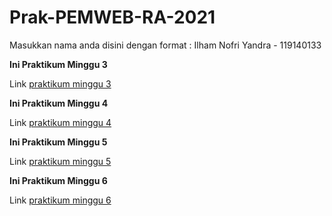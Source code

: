 # Prak-PEMWEB-RA-2021

Masukkan nama anda disini dengan format :
Ilham Nofri Yandra - 119140133

**Ini Praktikum Minggu 3**

Link [praktikum minggu 3](https://github.com/mayonice1424/Prak-PEMWEB-RA-2021/tree/Minggu3)


**Ini Praktikum Minggu 4**

Link [praktikum minggu 4](https://github.com/mayonice1424/Prak-PEMWEB-RA-2021/tree/Minggu4)

**Ini Praktikum Minggu 5**

Link [praktikum minggu 5](https://github.com/mayonice1424/Prak-PEMWEB-RA-2021/tree/Minggu5)

**Ini Praktikum Minggu 6**

Link [praktikum minggu 6](https://github.com/mayonice1424/Prak-PEMWEB-RA-2021/tree/Minggu6)
